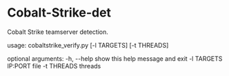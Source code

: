 # Cobalt-Strike-det
Cobalt Strike teamserver detection.

usage: cobaltstrike_verify.py [-l TARGETS] [-t THREADS]

optional arguments:
  -h, --help  show this help message and exit
  -l TARGETS  IP:PORT file
  -t THREADS  threads
